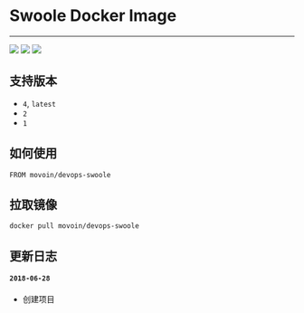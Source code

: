 # Swoole Docker Image

------

![](https://img.shields.io/badge/Category-DevOPS-yellow.svg)
![](https://img.shields.io/badge/Docker-1.12.3-blue.svg)
![](https://img.shields.io/badge/License-Private-red.svg)

## 支持版本

- `4`, `latest`
- `2`
- `1`

## 如何使用

```
FROM movoin/devops-swoole
```

## 拉取镜像

```
docker pull movoin/devops-swoole
```

## 更新日志

#### `2018-06-28`

- 创建项目